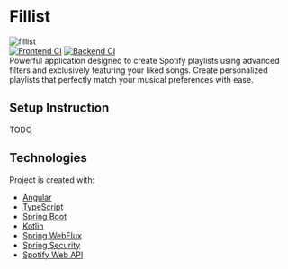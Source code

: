 # Fillist
![fillist](ui/logo_label.png) <br>
[![Frontend CI](https://github.com/akai-org/fillist/actions/workflows/frontend-ci.yml/badge.svg)](https://github.com/akai-org/fillist/actions/workflows/frontend-ci.yml)
[![Backend CI](https://github.com/akai-org/fillist/actions/workflows/backend-ci.yml/badge.svg)](https://github.com/akai-org/fillist/actions/workflows/backend-ci.yml)
<br>
Powerful application designed to create Spotify playlists using advanced filters and exclusively featuring your liked songs. Create personalized playlists that perfectly match your musical preferences with ease.
## Setup Instruction
TODO
## Technologies
Project is created with:
- [Angular](https://angular.io/)
- [TypeScript](https://www.typescriptlang.org/)
- [Spring Boot](https://spring.io/projects/spring-boot)
- [Kotlin](https://kotlinlang.org/)
- [Spring WebFlux](https://docs.spring.io/spring-framework/docs/current/reference/html/web-reactive.html)
- [Spring Security](https://spring.io/projects/spring-security)
- [Spotify Web API](https://developer.spotify.com/documentation/web-api/)
